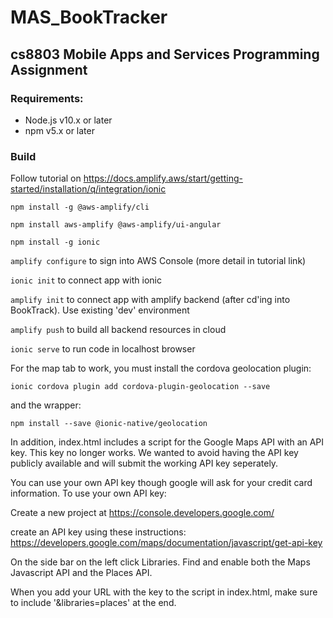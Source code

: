 # MAS_BookTracker
## cs8803 Mobile Apps and Services Programming Assignment
### Requirements:
- Node.js v10.x or later
- npm v5.x or later

### Build
  Follow tutorial on https://docs.amplify.aws/start/getting-started/installation/q/integration/ionic
  
  `npm install -g @aws-amplify/cli`
  
  `npm install aws-amplify @aws-amplify/ui-angular`
  
  `npm install -g ionic`
  
  `amplify configure` to sign into AWS Console (more detail in tutorial link)
  
  `ionic init` to connect app with ionic
  
  `amplify init` to connect app with amplify backend (after cd'ing into BookTrack). Use existing 'dev' environment
  
  `amplify push` to build all backend resources in cloud
  
  `ionic serve` to run code in localhost browser
  
  For the map tab to work, you must install the cordova geolocation plugin:
  
  `ionic cordova plugin add cordova-plugin-geolocation --save`
  
  and the wrapper:
  
  `npm install --save @ionic-native/geolocation`
  
In addition, index.html includes a script for the Google Maps API with an API key. This key no longer works. We wanted to avoid having the API key publicly available and will submit the working API key seperately. 

You can use your own API key though google will ask for your credit card information. To use your own API key:
  
  
  Create a new project at https://console.developers.google.com/
  
  create an API key using these instructions: https://developers.google.com/maps/documentation/javascript/get-api-key 
  
  On the side bar on the left click Libraries. Find and enable both the Maps Javascript API and the Places API.
  
  When you add your URL with the key to the script in index.html, make sure to include '&libraries=places' at the end.
